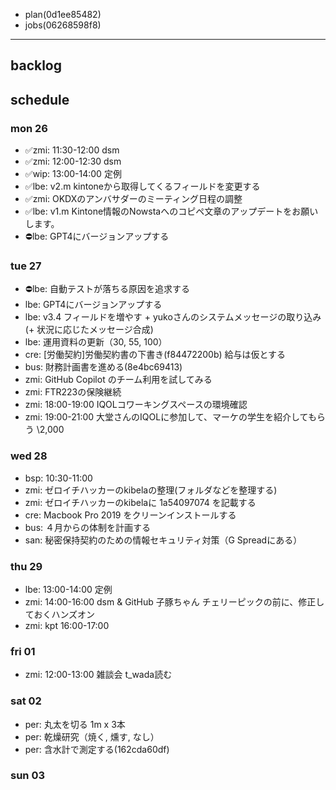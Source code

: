 
- plan(0d1ee85482)
- jobs(06268598f8)
---

## backlog

## schedule
### mon 26
- ✅zmi: 11:30-12:00 dsm
- ✅zmi: 12:00-12:30 dsm
- ✅wip: 13:00-14:00 定例
- ✅lbe: v2.m kintoneから取得してくるフィールドを変更する
- ✅zmi: OKDXのアンバサダーのミーティング日程の調整
- ✅lbe: v1.m Kintone情報のNowstaへのコピペ文章のアップデートをお願いします。
- ⛔️lbe: GPT4にバージョンアップする

### tue 27
- ⛔️lbe: 自動テストが落ちる原因を追求する
- lbe: GPT4にバージョンアップする
- lbe: v3.4 フィールドを増やす + yukoさんのシステムメッセージの取り込み (+ 状況に応じたメッセージ合成)
- lbe: 運用資料の更新（30, 55, 100）
- cre: [労働契約]労働契約書の下書き(f84472200b) 給与は仮とする
- bus: 財務計画書を進める(8e4bc69413)
- zmi: GitHub Copilot のチーム利用を試してみる
- zmi: FTR223の保険継続
- zmi: 18:00-19:00 IQOLコワーキングスペースの環境確認
- zmi: 19:00-21:00 大堂さんのIQOLに参加して、マーケの学生を紹介してもらう \2,000
### wed 28
- bsp: 10:30-11:00
- zmi: ゼロイチハッカーのkibelaの整理(フォルダなどを整理する)
- zmi: ゼロイチハッカーのkibelaに 1a54097074 を記載する
- cre: Macbook Pro 2019 をクリーンインストールする
- bus: ４月からの体制を計画する
- san: 秘密保持契約のための情報セキュリティ対策（G Spreadにある）
### thu 29
- lbe: 13:00-14:00 定例
- zmi: 14:00-16:00 dsm & GitHub 子豚ちゃん チェリーピックの前に、修正しておくハンズオン
- zmi: kpt 16:00-17:00
### fri 01
- zmi: 12:00-13:00 雑談会 t_wada読む
### sat 02
- per: 丸太を切る 1m x 3本
- per: 乾燥研究（焼く, 燻す, なし）
- per: 含水計で測定する(162cda60df)

### sun 03




